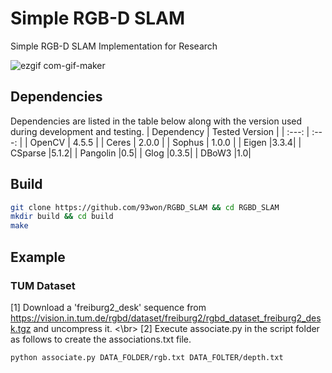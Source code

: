 # Simple RGB-D SLAM

Simple RGB-D SLAM Implementation for Research

![ezgif com-gif-maker](https://user-images.githubusercontent.com/38591115/158515838-904e531b-7d5b-45fc-9b31-103a468827a1.gif)

## Dependencies
Dependencies are listed in the table below along with the version used during development and testing.
| Dependency    | Tested Version |
| :---:         | :---:  |
| OpenCV        | 4.5.5  |
| Ceres         | 2.0.0  |
| Sophus        | 1.0.0  |
| Eigen         |3.3.4|
| CSparse       |5.1.2|
| Pangolin      |0.5|
| Glog          |0.3.5|
| DBoW3          |1.0|

## Build
```Bash
git clone https://github.com/93won/RGBD_SLAM && cd RGBD_SLAM
mkdir build && cd build
make
```

## Example
### TUM Dataset
[1] Download a 'freiburg2_desk' sequence from https://vision.in.tum.de/rgbd/dataset/freiburg2/rgbd_dataset_freiburg2_desk.tgz and uncompress it. <\br>
[2] Execute associate.py in the script folder as follows to create the associations.txt file.
```Bash
python associate.py DATA_FOLDER/rgb.txt DATA_FOLTER/depth.txt
```
